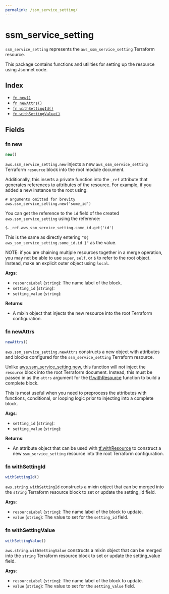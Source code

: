 ```yaml
---
permalink: /ssm_service_setting/
---
```


# ssm_service_setting

`ssm_service_setting` represents the `aws_ssm_service_setting` Terraform resource.



This package contains functions and utilities for setting up the resource using Jsonnet code.


## Index

* [`fn new()`](#fn-new)
* [`fn newAttrs()`](#fn-newattrs)
* [`fn withSettingId()`](#fn-withsettingid)
* [`fn withSettingValue()`](#fn-withsettingvalue)

## Fields

### fn new

```ts
new()
```


`aws.ssm_service_setting.new` injects a new `aws_ssm_service_setting` Terraform `resource`
block into the root module document.

Additionally, this inserts a private function into the `_ref` attribute that generates references to attributes of the
resource. For example, if you added a new instance to the root using:

    # arguments omitted for brevity
    aws.ssm_service_setting.new('some_id')

You can get the reference to the `id` field of the created `aws.ssm_service_setting` using the reference:

    $._ref.aws_ssm_service_setting.some_id.get('id')

This is the same as directly entering `"${ aws_ssm_service_setting.some_id.id }"` as the value.

NOTE: if you are chaining multiple resources together in a merge operation, you may not be able to use `super`, `self`,
or `$` to refer to the root object. Instead, make an explicit outer object using `local`.

**Args**:
  - `resourceLabel` (`string`): The name label of the block.
  - `setting_id` (`string`): 
  - `setting_value` (`string`): 

**Returns**:
- A mixin object that injects the new resource into the root Terraform configuration.


### fn newAttrs

```ts
newAttrs()
```


`aws.ssm_service_setting.newAttrs` constructs a new object with attributes and blocks configured for the `ssm_service_setting`
Terraform resource.

Unlike [aws.ssm_service_setting.new](#fn-ssmservicesettingnew), this function will not inject the `resource`
block into the root Terraform document. Instead, this must be passed in as the `attrs` argument for the
[tf.withResource](https://github.com/tf-libsonnet/core/tree/main/docs#fn-withresource) function to build a complete block.

This is most useful when you need to preprocess the attributes with functions, conditional, or looping logic prior to
injecting into a complete block.

**Args**:
  - `setting_id` (`string`): 
  - `setting_value` (`string`): 

**Returns**:
  - An attribute object that can be used with [tf.withResource](https://github.com/tf-libsonnet/core/tree/main/docs#fn-withresource) to construct a new `ssm_service_setting` resource into the root Terraform configuration.


### fn withSettingId

```ts
withSettingId()
```

`aws.string.withSettingId` constructs a mixin object that can be merged into the `string`
Terraform resource block to set or update the setting_id field.



**Args**:
  - `resourceLabel` (`string`): The name label of the block to update.
  - `value` (`string`): The value to set for the `setting_id` field.


### fn withSettingValue

```ts
withSettingValue()
```

`aws.string.withSettingValue` constructs a mixin object that can be merged into the `string`
Terraform resource block to set or update the setting_value field.



**Args**:
  - `resourceLabel` (`string`): The name label of the block to update.
  - `value` (`string`): The value to set for the `setting_value` field.
